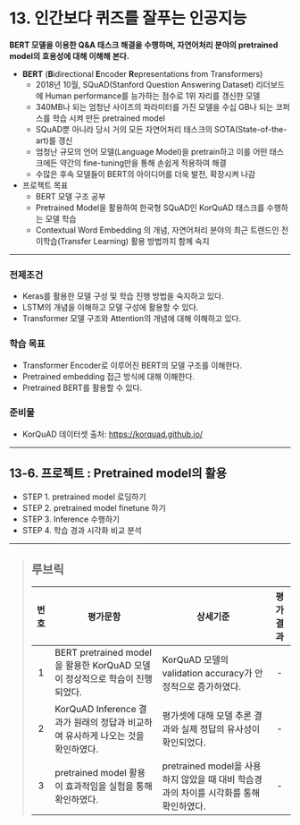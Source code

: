 # 13. 인간보다 퀴즈를 잘푸는 인공지능
**BERT 모델을 이용한 Q&A 태스크 해결을 수행하며, 자연어처리 분야의 pretrained model의 효용성에 대해 이해해 본다.**

- **BERT** (**B**idirectional **E**ncoder **R**epresentations from Transformers)
    - 2018년 10월, SQuAD(Stanford Question Answering Dataset) 리더보드에 Human performance를 능가하는 점수로 1위 자리를 갱신한 모델
    - 340MB나 되는 엄청난 사이즈의 파라미터를 가진 모델을 수십 GB나 되는 코퍼스를 학습 시켜 만든 pretrained model
    - SQuAD뿐 아니라 당시 거의 모든 자연어처리 태스크의 SOTA(State-of-the-art)를 갱신
    - 엄청난 규모의 언어 모델(Language Model)을 pretrain하고 이를 어떤 태스크에든 약간의 fine-tuning만을 통해 손쉽게 적용하여 해결
    - 수많은 후속 모델들이 BERT의 아이디어를 더욱 발전, 확장시켜 나감
- 프로젝트 목표
    - BERT 모델 구조 공부
    - Pretrained Model을 활용하여 한국형 SQuAD인 KorQuAD 태스크를 수행하는 모델 학습
    - Contextual Word Embedding 의 개념, 자연어처리 분야의 최근 트렌드인 전이학습(Transfer Learning) 활용 방법까지 함께 숙지

---
### 전제조건
- Keras를 활용한 모델 구성 및 학습 진행 방법을 숙지하고 있다.
- LSTM의 개념을 이해하고 모델 구성에 활용할 수 있다.
- Transformer 모델 구조와 Attention의 개념에 대해 이해하고 있다.

### 학습 목표
- Transformer Encoder로 이루어진 BERT의 모델 구조를 이해한다.
- Pretrained embedding 접근 방식에 대해 이해한다.
- Pretrained BERT를 활용할 수 있다.

### 준비물
- KorQuAD 데이터셋 출처: https://korquad.github.io/

---
## 13-6. 프로젝트 : Pretrained model의 활용
- STEP 1. pretrained model 로딩하기
- STEP 2. pretrained model finetune 하기
- STEP 3. Inference 수행하기
- STEP 4. 학습 경과 시각화 비교 분석

---
>## **루브릭**
>|번호|평가문항|상세기준|평가결과|
>|:---:|---|---|:---:|
>|1|BERT pretrained model을 활용한 KorQuAD 모델이 정상적으로 학습이 진행되었다.|KorQuAD 모델의 validation accuracy가 안정적으로 증가하였다.|-|
>|2|KorQuAD Inference 결과가 원래의 정답과 비교하여 유사하게 나오는 것을 확인하였다.|평가셋에 대해 모델 추론 결과와 실제 정답의 유사성이 확인되었다.|-|
>|3|pretrained model 활용이 효과적임을 실험을 통해 확인하였다.|pretrained model을 사용하지 않았을 때 대비 학습경과의 차이를 시각화를 통해 확인하였다.|-|